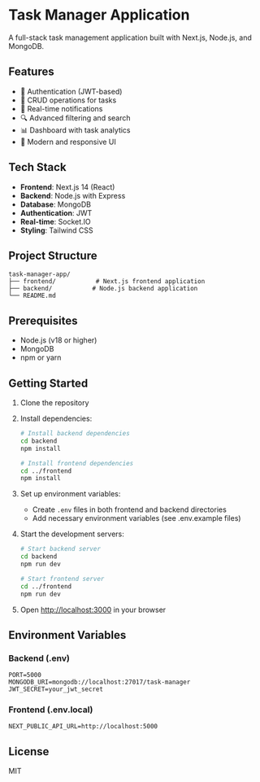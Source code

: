 # Task Manager Application

A full-stack task management application built with Next.js, Node.js, and MongoDB.

## Features

- 🔐 Authentication (JWT-based)
- 📝 CRUD operations for tasks
- 🔔 Real-time notifications
- 🔍 Advanced filtering and search
- 📊 Dashboard with task analytics
- 🎨 Modern and responsive UI

## Tech Stack

- **Frontend**: Next.js 14 (React)
- **Backend**: Node.js with Express
- **Database**: MongoDB
- **Authentication**: JWT
- **Real-time**: Socket.IO
- **Styling**: Tailwind CSS

## Project Structure

```
task-manager-app/
├── frontend/           # Next.js frontend application
├── backend/           # Node.js backend application
└── README.md
```

## Prerequisites

- Node.js (v18 or higher)
- MongoDB
- npm or yarn

## Getting Started

1. Clone the repository
2. Install dependencies:
   ```bash
   # Install backend dependencies
   cd backend
   npm install

   # Install frontend dependencies
   cd ../frontend
   npm install
   ```

3. Set up environment variables:
   - Create `.env` files in both frontend and backend directories
   - Add necessary environment variables (see .env.example files)

4. Start the development servers:
   ```bash
   # Start backend server
   cd backend
   npm run dev

   # Start frontend server
   cd ../frontend
   npm run dev
   ```

5. Open [http://localhost:3000](http://localhost:3000) in your browser

## Environment Variables

### Backend (.env)
```
PORT=5000
MONGODB_URI=mongodb://localhost:27017/task-manager
JWT_SECRET=your_jwt_secret
```

### Frontend (.env.local)
```
NEXT_PUBLIC_API_URL=http://localhost:5000
```

## License

MIT 